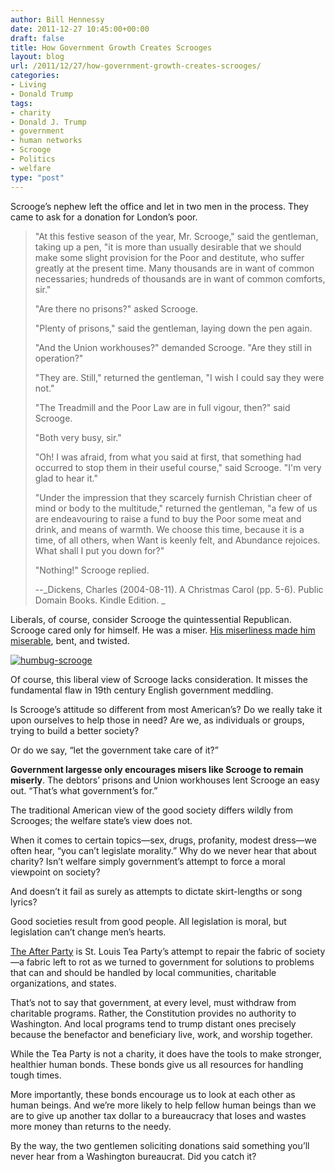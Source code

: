 ```yaml
---
author: Bill Hennessy
date: 2011-12-27 10:45:00+00:00
draft: false
title: How Government Growth Creates Scrooges
layout: blog
url: /2011/12/27/how-government-growth-creates-scrooges/
categories:
- Living
- Donald Trump
tags:
- charity
- Donald J. Trump
- government
- human networks
- Scrooge
- Politics
- welfare
type: "post"
---
```


Scrooge’s nephew left the office and let in two men in the process. They came to ask for a donation for London’s poor.



> "At this festive season of the year, Mr. Scrooge," said the gentleman, taking up a pen, "it is more than usually desirable that we should make some slight provision for the Poor and destitute, who suffer greatly at the present time. Many thousands are in want of common necessaries; hundreds of thousands are in want of common comforts, sir."  
> 
> "Are there no prisons?" asked Scrooge. 
> 
> "Plenty of prisons," said the gentleman, laying down the pen again. 
> 
> "And the Union workhouses?" demanded Scrooge. "Are they still in operation?"
> 
> "They are. Still," returned the gentleman, "I wish I could say they were not." 
> 
> "The Treadmill and the Poor Law are in full vigour, then?" said Scrooge. 
> 
> "Both very busy, sir." 
> 
> "Oh! I was afraid, from what you said at first, that something had occurred to stop them in their useful course," said Scrooge. "I'm very glad to hear it." 
> 
> "Under the impression that they scarcely furnish Christian cheer of mind or body to the multitude," returned the gentleman, "a few of us are endeavouring to raise a fund to buy the Poor some meat and drink, and means of warmth. We choose this time, because it is a time, of all others, when Want is keenly felt, and Abundance rejoices. What shall I put you down for?" 
> 
> "Nothing!" Scrooge replied.
> 
> --_Dickens, Charles (2004-08-11). A Christmas Carol (pp. 5-6). Public Domain Books. Kindle Edition. _
> 
> 





Liberals, of course, consider Scrooge the quintessential Republican. Scrooge cared only for himself. He was a miser. [His miserliness made him miserable](https://hennessysview.com/living/the-ghost-of-christmas-yet-to-come/), bent, and twisted. 

[![humbug-scrooge](https://hennessysview.com/wp-content/uploads/2011/12/humbug-scrooge_thumb.jpg)
](https://hennessysview.com/wp-content/uploads/2011/12/humbug-scrooge.jpg)

Of course, this liberal view of Scrooge lacks consideration. It misses the fundamental flaw in 19th century English government meddling. 

Is Scrooge’s attitude so different from most American’s? Do we really take it upon ourselves to help those in need? Are we, as individuals or groups, trying to build a better society? 

Or do we say, “let the government take care of it?”

**Government largesse only encourages misers like Scrooge to remain miserly**. The debtors’ prisons and Union workhouses lent Scrooge an easy out. “That’s what government’s for.”

The traditional American view of the good society differs wildly from Scrooges; the welfare state’s view does not.

When it comes to certain topics—sex, drugs, profanity, modest dress—we often hear, “you can’t legislate morality.” Why do we never hear that about charity? Isn’t welfare simply government’s attempt to force a moral viewpoint on society?

And doesn’t it fail as surely as attempts to dictate skirt-lengths or song lyrics?

Good societies result from good people. All legislation is moral, but legislation can’t change men’s hearts.

[The After Party](https://stlouisteaparty.com/category/the-after-party/) is St. Louis Tea Party’s attempt to repair the fabric of society—a fabric left to rot as we turned to government for solutions to problems that can and should be handled by local communities, charitable organizations, and states.

That’s not to say that government, at every level, must withdraw from charitable programs. Rather, the Constitution provides no authority to Washington. And local programs tend to trump distant ones precisely because the benefactor and beneficiary live, work, and worship together.

While the Tea Party is not a charity, it does have the tools to make stronger, healthier human bonds. These bonds give us all resources for handling tough times. 

More importantly, these bonds encourage us to look at each other as human beings. And we’re more likely to help fellow human beings than we are to give up another tax dollar to a bureaucracy that loses and wastes more money than returns to the needy.

By the way, the two gentlemen soliciting donations said something you’ll never hear from a Washington bureaucrat. Did you catch it?
